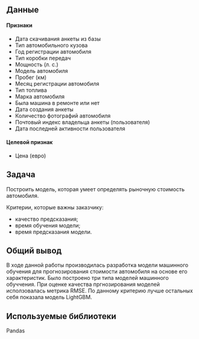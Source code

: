 ## Данные

#### Признаки

- Дата скачивания анкеты из базы
- Тип автомобильного кузова
- Год регистрации автомобиля
- Тип коробки передач
- Мощность (л. с.)
- Модель автомобиля
- Пробег (км)
- Месяц регистрации автомобиля
- Тип топлива
- Марка автомобиля
- Была машина в ремонте или нет
- Дата создания анкеты
- Количество фотографий автомобиля
- Почтовый индекс владельца анкеты (пользователя)
- Дата последней активности пользователя

#### Целевой признак

- Цена (евро)

## Задача

Построить модель, которая умеет определять рыночную стоимость автомобиля.

Критерии, которые важны заказчику:
- качество предсказания;
- время обучения модели;
- время предсказания модели.

## Общий вывод

В ходе данной работы производилась разработка модели машинного обучения для прогнозирования стоимости автомобиля на основе его характеристик. Было построено три типа моделей машинного обуччения. При оценке качества пргнозирования моделей исползовалась метрика RMSE. По данному критерию лучше остальных себя показала модель LightGBM.

## Используемые библиотеки

Pandas
